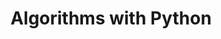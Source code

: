 ---
layout: list
title: Algorithms with Python
slug: Algorithms with Python
description: >
  파이썬을 통한 알고리즘 공부
menu: true
---